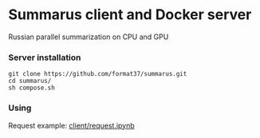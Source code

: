 # Summarus client and Docker server
Russian parallel summarization on CPU and GPU
### Server installation
```
git clone https://github.com/format37/summarus.git
cd summarus/
sh compose.sh
```
### Using
Request example: [client/request.ipynb](http://127.0.0.1:8888/notebooks/work/summarus/client/request.ipynb)
